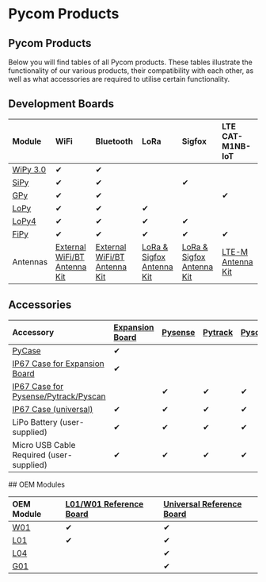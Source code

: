 # Pycom Products

## Pycom Products

Below you will find tables of all Pycom products. These tables illustrate the functionality of our various products, their compatibility with each other, as well as what accessories are required to utilise certain functionality.

## Development Boards

| Module | WiFi | Bluetooth | LoRa | Sigfox | LTE CAT-M1NB-IoT |
| :--- | :--- | :--- | :--- | :--- | :--- |
| [WiPy 3.0](datasheets/development/wipy3.md) | ✔ | ✔ |  |  |  |
| [SiPy](datasheets/development/sipy.md) | ✔ | ✔ |  | ✔ |  |
| [GPy](datasheets/development/gpy.md) | ✔ | ✔ |  |  | ✔ |
| [LoPy](datasheets/development/lopy.md) | ✔ | ✔ | ✔ |  |  |
| [LoPy4](datasheets/development/lopy4.md) | ✔ | ✔ | ✔ | ✔ |  |
| [FiPy](datasheets/development/fipy.md) | ✔ | ✔ | ✔ | ✔ | ✔ |
| Antennas | [External WiFi/BT Antenna Kit](https://pycom.io/product/external-wifi-antenna/) | [External WiFi/BT Antenna Kit](https://pycom.io/product/external-wifi-antenna/) | [LoRa & Sigfox Antenna Kit](https://pycom.io/product/lora-antenna-kit/) | [LoRa & Sigfox Antenna Kit](https://pycom.io/product/lora-antenna-kit/) | [LTE-M Antenna Kit](https://pycom.io/product/lte-m-antenna-kit/) |

## Accessories

<table>
  <thead>
    <tr>
      <th style="text-align:left">Accessory</th>
      <th style="text-align:left"><a href="datasheets/boards/expansion3.md">Expansion Board</a>
      </th>
      <th style="text-align:left"><a href="datasheets/boards/pysense.md">Pysense</a>
      </th>
      <th style="text-align:left"><a href="datasheets/boards/pytrack.md">Pytrack</a>
      </th>
      <th style="text-align:left"><a href="datasheets/boards/pyscan.md">Pyscan</a>
      </th>
    </tr>
  </thead>
  <tbody>
    <tr>
      <td style="text-align:left"><a href="https://pycom.io/product/pycase/">PyCase</a>
      </td>
      <td style="text-align:left">✔</td>
      <td style="text-align:left"></td>
      <td style="text-align:left"></td>
      <td style="text-align:left"></td>
    </tr>
    <tr>
      <td style="text-align:left"><a href="https://pycom.io/product/ip67-expansion-board-case/">IP67 Case for Expansion Board</a>
      </td>
      <td style="text-align:left">✔</td>
      <td style="text-align:left"></td>
      <td style="text-align:left"></td>
      <td style="text-align:left"></td>
    </tr>
    <tr>
      <td style="text-align:left"><a href="https://pycom.io/product/ip67-case/">IP67 Case for Pysense/Pytrack/Pyscan</a>
      </td>
      <td style="text-align:left"></td>
      <td style="text-align:left">✔</td>
      <td style="text-align:left">✔</td>
      <td style="text-align:left">✔</td>
    </tr>
    <tr>
      <td style="text-align:left"><a href="https://pycom.io/product/universal-ip67-case/">IP67 Case (universal)</a>
      </td>
      <td style="text-align:left">✔</td>
      <td style="text-align:left">✔</td>
      <td style="text-align:left">✔</td>
      <td style="text-align:left">✔</td>
    </tr>
    <tr>
      <td style="text-align:left">LiPo Battery (user-supplied)</td>
      <td style="text-align:left">✔</td>
      <td style="text-align:left">✔</td>
      <td style="text-align:left">✔</td>
      <td style="text-align:left">✔</td>
    </tr>
    <tr>
      <td style="text-align:left">Micro USB Cable Required (user-supplied)</td>
      <td style="text-align:left">✔</td>
      <td style="text-align:left">✔</td>
      <td style="text-align:left">✔</td>
      <td style="text-align:left">✔</td>
    </tr>
  </tbody>
</table>## OEM Modules

| OEM Module | [L01/W01 Reference Board](datasheets/oem/l01_reference.md) | [Universal Reference Board](datasheets/oem/universal_reference.md) |
| :--- | :--- | :--- |
| [W01](datasheets/oem/w01.md) | ✔ | ✔ |
| [L01](datasheets/oem/l01.md) | ✔ | ✔ |
| [L04](datasheets/oem/l04.md) |  | ✔ |
| [G01](datasheets/oem/g01.md) |  | ✔ |

